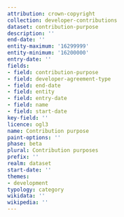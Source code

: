 ```yaml
---
attribution: crown-copyright
collection: developer-contributions
dataset: contribution-purpose
description: ''
end-date: ''
entity-maximum: '16299999'
entity-minimum: '16200000'
entry-date: ''
fields:
- field: contribution-purpose
- field: developer-agreement-type
- field: end-date
- field: entity
- field: entry-date
- field: name
- field: start-date
key-field: ''
licence: ogl3
name: Contribution purpose
paint-options: ''
phase: beta
plural: Contribution purposes
prefix: ''
realm: dataset
start-date: ''
themes:
- development
typology: category
wikidata: ''
wikipedia: ''
---
```

